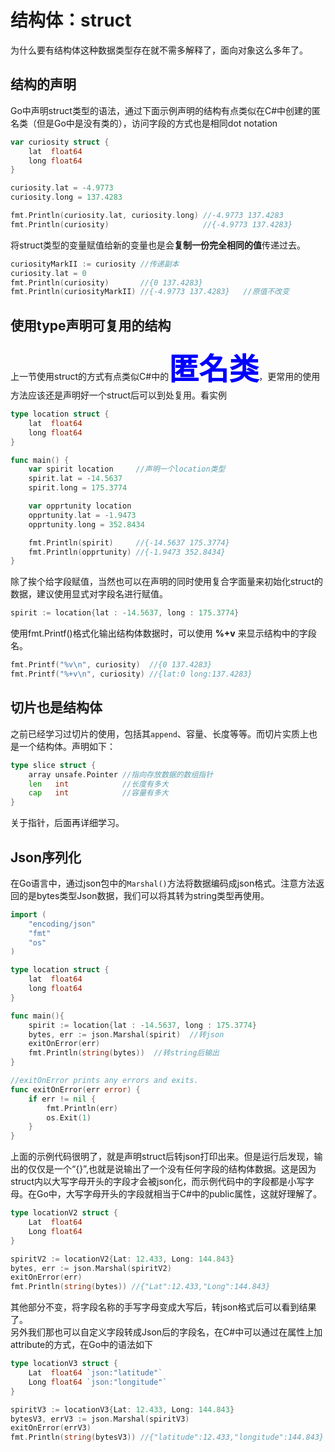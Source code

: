 # 结构体：struct

为什么要有结构体这种数据类型存在就不需多解释了，面向对象这么多年了。

## 结构的声明
Go中声明struct类型的语法，通过下面示例声明的结构有点类似在C#中创建的匿名类（但是Go中是没有类的），访问字段的方式也是相同dot notation
```go
var curiosity struct {
    lat  float64
    long float64
}

curiosity.lat = -4.9773
curiosity.long = 137.4283

fmt.Println(curiosity.lat, curiosity.long) //-4.9773 137.4283
fmt.Println(curiosity)                     //{-4.9773 137.4283}
```
将struct类型的变量赋值给新的变量也是会**复制一份完全相同的值**传递过去。
```go
curiosityMarkII := curiosity //传递副本
curiosity.lat = 0
fmt.Println(curiosity)       //{0 137.4283}
fmt.Println(curiosityMarkII) //{-4.9773 137.4283}	//原值不改变
```

## 使用type声明可复用的结构
上一节使用struct的方式有点类似C#中的<font color=#0000FF size=14>**匿名类**</font>，更常用的使用方法应该还是声明好一个struct后可以到处复用。看实例
```go
type location struct {
	lat  float64
	long float64
}

func main() {
    var spirit location		//声明一个location类型
	spirit.lat = -14.5637
	spirit.long = 175.3774

	var opprtunity location
	opprtunity.lat = -1.9473
	opprtunity.long = 352.8434

	fmt.Println(spirit)     //{-14.5637 175.3774}
	fmt.Println(opprtunity) //{-1.9473 352.8434}
}
```
除了挨个给字段赋值，当然也可以在声明的同时使用复合字面量来初始化struct的数据，建议使用显式对字段名进行赋值。
```go
spirit := location{lat : -14.5637, long : 175.3774}
```
使用fmt.Printf()格式化输出结构体数据时，可以使用 **%+v** 来显示结构中的字段名。
```go
fmt.Printf("%v\n", curiosity)  //{0 137.4283}
fmt.Printf("%+v\n", curiosity) //{lat:0 long:137.4283}
```

## 切片也是结构体
之前已经学习过切片的使用，包括其`append`、容量、长度等等。而切片实质上也是一个结构体。声明如下：
```go
type slice struct {
    array unsafe.Pointer //指向存放数据的数组指针
    len   int            //长度有多大
    cap   int            //容量有多大
}
```
关于指针，后面再详细学习。

## Json序列化
在Go语言中，通过json包中的`Marshal()`方法将数据编码成json格式。注意方法返回的是bytes类型Json数据，我们可以将其转为string类型再使用。
```go
import (
	"encoding/json"
	"fmt"
	"os"
)

type location struct {
	lat  float64
	long float64
}

func main(){
	spirit := location{lat : -14.5637, long : 175.3774}
	bytes, err := json.Marshal(spirit)	//转json
	exitOnError(err)
	fmt.Println(string(bytes))	//转string后输出
}

//exitOnError prints any errors and exits.
func exitOnError(err error) {
	if err != nil {
		fmt.Println(err)
		os.Exit(1)
	}
}
```
上面的示例代码很明了，就是声明struct后转json打印出来。但是运行后发现，输出的仅仅是一个“{}”,也就是说输出了一个没有任何字段的结构体数据。这是因为struct内以大写字母开头的字段才会被json化，而示例代码中的字段都是小写字母。在Go中，大写字母开头的字段就相当于C#中的public属性，这就好理解了。
```go
type locationV2 struct {
	Lat  float64
	Long float64
}

spiritV2 := locationV2{Lat: 12.433, Long: 144.843}
bytes, err := json.Marshal(spiritV2)
exitOnError(err)
fmt.Println(string(bytes)) //{"Lat":12.433,"Long":144.843}
```
其他部分不变，将字段名称的手写字母变成大写后，转json格式后可以看到结果了。   
另外我们那也可以自定义字段转成Json后的字段名，在C#中可以通过在属性上加attribute的方式，在Go中的语法如下
```go
type locationV3 struct {
	Lat  float64 `json:"latitude"`
	Long float64 `json:"longitude"`
}

spiritV3 := locationV3{Lat: 12.433, Long: 144.843}
bytesV3, errV3 := json.Marshal(spiritV3)
exitOnError(errV3)
fmt.Println(string(bytesV3)) //{"latitude":12.433,"longitude":144.843}
```